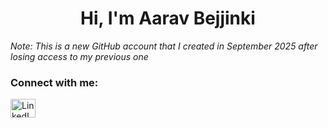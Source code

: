 <h1 align="center">Hi, I'm Aarav Bejjinki</h1>

<p align="left">
<em>Note: This is a new GitHub account that I created in September 2025 after losing access to my previous one</em>
</p>

<h3 align="left">Connect with me:</h3>
<p>
  <a href="https://linkedin.com/in/YOUR-LINKEDIN](https://www.linkedin.com/in/aaravbejjinki/" target="blank">
    <img align="center" src="https://raw.githubusercontent.com/rahuldkjain/github-profile-readme-generator/master/src/images/icons/Social/linked-in-alt.svg" alt="LinkedIn" height="30" width="40" />
  </a>
</p>

